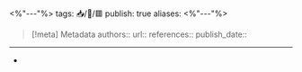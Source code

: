 <%"---"%>
tags: 📥️/📰/🟥️
publish: true
aliases: 
<%"---"%>

> [!meta] Metadata
> authors:: 
> url:: 
> references:: 
> publish_date:: 

---

- 
